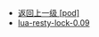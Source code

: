- [返回上一级 [pod]](服务部署/Nginx/模板/nginx-1.24.0/Openresty/openresty-1.21.4.3-win64/pod/)
- [lua-resty-lock-0.09](服务部署/Nginx/模板/nginx-1.24.0/Openresty/openresty-1.21.4.3-win64/pod/lua-resty-lock-0.09/)
